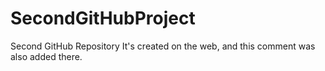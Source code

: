 # SecondGitHubProject
Second GitHub Repository
It's created on the web, and this comment was also added there.